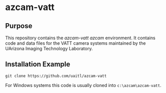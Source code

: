 # azcam-vatt

## Purpose

This repository contains the *azcam-vatt* *azcam* environment. It contains code and data files for the VATT camera systems maintained by the UArizona Imaging Technology Laboratory.

## Installation Example

`git clone https://github.com/uaitl/azcam-vatt`

For Windows systems this code is usually cloned into `c:\azcam\azcam-vatt`.
